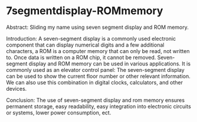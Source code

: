 # 7segmentdisplay-ROMmemory
Abstract: Sliding my name using seven segment display and ROM memory. 

Introduction: A seven-segment display is a commonly used electronic component that can display numerical digits and a few additional characters, a ROM is a computer memory that can only be read, not written to. Once data is written on a ROM chip, it cannot be removed. Seven-segment display and ROM memory can be used in various applications. It is commonly used as an elevator control panel: The seven-segment display can be used to show the current floor number or other relevant information. We can also use this combination in digital clocks, calculators, and other devices. 

Conclusion: The use of seven-segment display and rom memory ensures permanent storage, easy readability, easy integration into electronic circuits or systems, lower power consumption, ect.  
